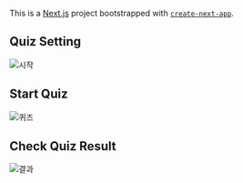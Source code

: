 This is a [Next.js](https://nextjs.org/) project bootstrapped with [`create-next-app`](https://github.com/vercel/next.js/tree/canary/packages/create-next-app).

## Quiz Setting
![시작](https://user-images.githubusercontent.com/39260956/137314021-e3955dce-d151-457e-ac9d-8d4628e4afe1.png)

## Start Quiz
![퀴즈](https://user-images.githubusercontent.com/39260956/137314113-5d149e01-91ac-4c93-a870-de8c00a1fb39.png)

## Check Quiz Result
![결과](https://user-images.githubusercontent.com/39260956/137314117-71141712-e5eb-4b66-9c71-047cd922881b.png)
